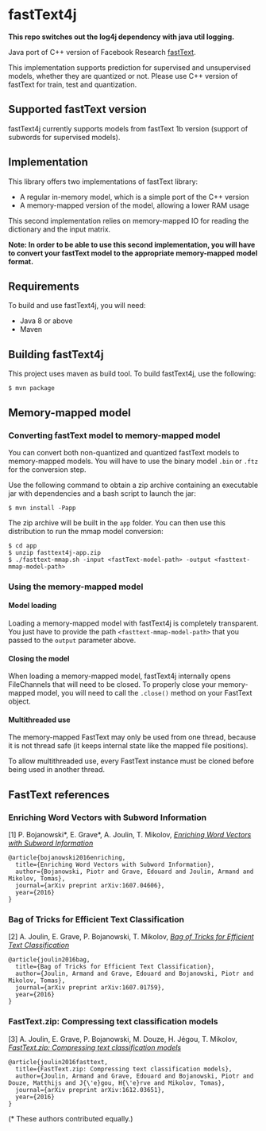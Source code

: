 # fastText4j

**This repo switches out the log4j dependency with java util logging.**

Java port of C++ version of Facebook Research [fastText][fasttext].

This implementation supports prediction for supervised and unsupervised models, whether they are quantized or not.
Please use C++ version of fastText for train, test and quantization.

## Supported fastText version

fastText4j currently supports models from fastText 1b version (support of subwords for supervised models).

## Implementation

This library offers two implementations of fastText library:
* A regular in-memory model, which is a simple port of the C++ version
* A memory-mapped version of the model, allowing a lower RAM usage

This second implementation relies on memory-mapped IO for reading the dictionary and the input matrix.

**Note: In order to be able to use this second implementation, you will have to convert your fastText model 
to the appropriate memory-mapped model format.**

## Requirements

To build and use fastText4j, you will need: 
* Java 8 or above
* Maven

## Building fastText4j

This project uses maven as build tool. To build fastText4j, use the following:

``` shell
$ mvn package
```

## Memory-mapped model

### Converting fastText model to memory-mapped model

You can convert both non-quantized and quantized fastText models to memory-mapped models. 
You will have to use the binary model `.bin` or `.ftz` for the conversion step.  

Use the following command to obtain a zip archive containing an executable jar 
with dependencies and a bash script to launch the jar:

``` shell
$ mvn install -Papp
```

The zip archive will be built in the `app` folder. You can then use this distribution to run the mmap model conversion:

``` shell
$ cd app
$ unzip fasttext4j-app.zip
$ ./fasttext-mmap.sh -input <fastText-model-path> -output <fasttext-mmap-model-path>
```

### Using the memory-mapped model

#### Model loading

Loading a memory-mapped model with fastText4j is completely transparent. 
You just have to provide the path `<fasttext-mmap-model-path>` that you passed to the `output` parameter above.

#### Closing the model

When loading a memory-mapped model, fastText4j internally opens FileChannels that will need to be closed.
To properly close your memory-mapped model, you will need to call the `.close()` method on your FastText object.

#### Multithreaded use

The memory-mapped FastText may only be used from one thread, because it is not thread safe 
(it keeps internal state like the mapped file positions). 

To allow multithreaded use, every FastText instance must be cloned before being used in another thread. 

## FastText references

### Enriching Word Vectors with Subword Information

[1] P. Bojanowski\*, E. Grave\*, A. Joulin, T. Mikolov, [*Enriching Word Vectors with Subword Information*](https://arxiv.org/abs/1607.04606)

```
@article{bojanowski2016enriching,
  title={Enriching Word Vectors with Subword Information},
  author={Bojanowski, Piotr and Grave, Edouard and Joulin, Armand and Mikolov, Tomas},
  journal={arXiv preprint arXiv:1607.04606},
  year={2016}
}
```

### Bag of Tricks for Efficient Text Classification

[2] A. Joulin, E. Grave, P. Bojanowski, T. Mikolov, [*Bag of Tricks for Efficient Text Classification*](https://arxiv.org/abs/1607.01759)

```
@article{joulin2016bag,
  title={Bag of Tricks for Efficient Text Classification},
  author={Joulin, Armand and Grave, Edouard and Bojanowski, Piotr and Mikolov, Tomas},
  journal={arXiv preprint arXiv:1607.01759},
  year={2016}
}
```

### FastText.zip: Compressing text classification models

[3] A. Joulin, E. Grave, P. Bojanowski, M. Douze, H. Jégou, T. Mikolov, [*FastText.zip: Compressing text classification models*](https://arxiv.org/abs/1612.03651)

```
@article{joulin2016fasttext,
  title={FastText.zip: Compressing text classification models},
  author={Joulin, Armand and Grave, Edouard and Bojanowski, Piotr and Douze, Matthijs and J{\'e}gou, H{\'e}rve and Mikolov, Tomas},
  journal={arXiv preprint arXiv:1612.03651},
  year={2016}
}
```

(\* These authors contributed equally.)

[fasttext]: <https://github.com/facebookresearch/fastText/>
